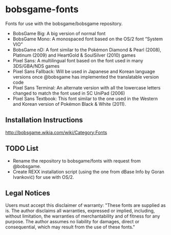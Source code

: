 # bobsgame-fonts
Fonts for use with the bobsgame/bobsgame repository.
* BobsGame Big: A big version of normal font
* BobsGame Mono: A monospaced font based on the OS/2 font “System VIO”
* BobsGame nD: A font similar to the Pokémon Diamond & Pearl (2008), Platinum (2009) and HeartGold & SoulSilver (2010) games
* Pixel Sans: A multilingual font based on the font used in many 3DS/GBA/NDS games
* Pixel Sans Fallback: Will be used in Japanese and Korean language versions once @bobsgame has implemented the translatable version code
* Pixel Sans Terminal: An alternate version with all the lowercase letters changed to match the font used in SC UniPad (2006)
* Pixel Sans Textbook: This font similar to the one used in the Western and Korean version of Pokémon Black & White (2011).

## Installation Instructions
http://bobsgame.wikia.com/wiki/Category:Fonts

## TODO List
* Rename the repository to bobsgame/fonts with request from @bobsgame.
* Create REXX installation script (using the one from dBase Info by Goran Ivanković) for use with OS/2.

## Legal Notices
Users must accept this disclaimer of warranty: "These fonts are supplied as is. The author disclaims all warranties, expressed or implied, including, without limitation, the warranties of merchantability and of fitness for any purpose. The author assumes no liability for damages, direct or consequential, which may result from the use of these fonts."
